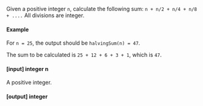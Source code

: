 Given a positive integer `n`, calculate the following sum: `n + n/2 + n/4 + n/8 + ....` All divisions are integer.

#### Example

For `n = 25`, the output should be
`halvingSum(n) = 47`.

The sum to be calculated is `25 + 12 + 6 + 3 + 1`, which is `47`.

#### [input] integer n

A positive integer.

#### [output] integer